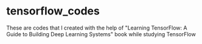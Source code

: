 # tensorflow_codes
These are codes that I created with the help of "Learning TensorFlow: A Guide to Building Deep Learning Systems" book while studying TensorFlow
